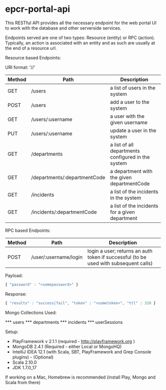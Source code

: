 epcr-portal-api
=====================================

This RESTful API provides all the necessary endpoint for the web portal UI to work with the database and other serverside services.

Endpoints served are one of two types: Resource (entity) or RPC (action).  Typically, an action is associated with an entity and as such are usually at the end of a resource url.

Resource based Endpoints:

URI format: '/<collection>/<identifier>'

| Method  | Path | Description|
|---------|------|------------|
| GET | /users | a list of users in the system
| POST | /users | add a user to the system
| GET | /users/:username | a user with the given username
| PUT | /users/:username | update a user in the system
| GET | /departments     | a list of all departments configured in the system
| GET | /departments/:departmentCode | a department with the given departmentCode
| GET | /incidents                   | a list of the incidents in the system
| GET | /incidents/:departmentCode   | a list of the incidents for a given department

RPC based Endpoints:

| Method  | Path | Description|
|---------|------|------------|
| POST  | /user/:username/login | login a user; returns an auth token if successful (to be used with subsequent calls) |

Payload:

```javascript
{ "password" : "<somepassword>" }
```

Response:

 ```javascript
 { "results" : "success|fail", "token" : "<sometoken>", "ttl" : 320 }
 ```

Mongo Collections Used:

*** users
*** departments
*** incidents
*** userSessions

Setup:
 * PlayFramework v 2.1.1 (required - http://playframework.org )
 * MongoDB 2.4.1 (Required - either Local or MongoHQ)
 * IntelliJ IDEA 12.1 (with Scala, SBT, PlayFramework and Grep Console plugins) - (Optional)
 * Scala 2.10.0
 * JDK 1.7.0_17

If working on a Mac, Homebrew is recommended (install Play, Mongo and Scala from there)
